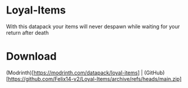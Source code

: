# Loyal-Items
With this datapack your items will never despawn while waiting for your return after death

# Download
(Modrinth)[https://modrinth.com/datapack/loyal-items] | (GitHub)[https://github.com/Felix14-v2/Loyal-Items/archive/refs/heads/main.zip]
